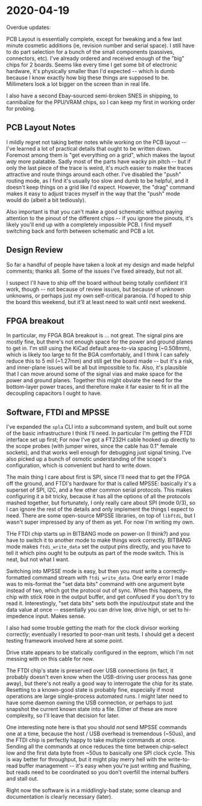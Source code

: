 # 2020-04-19

Overdue updates:

PCB Layout is essentially complete, except for tweaking and a few last minute cosmetic additions (ie, revision number and serial space).  I still have to do part selection for a bunch of the small components (passives, connectors, etc).  I've already ordered and received enough of the "big" chips for 2 boards.  Seems like every time I get some bit of electronic hardware, it's physically smaller than I'd expected -- which is dumb because I know exactly how big these things are supposed to be.  Millimeters look a lot bigger on the screen than in real life.

I also have a second Ebay-sourced semi-broken SNES in shipping, to cannibalize for the PPU/VRAM chips, so I can keep my first in working order for probing.

## PCB Layout Notes

I mildly regret not taking better notes while working on the PCB layout -- I've learned a lot of practical details that ought to be written down.  Foremost among them is "get everything on a grid", which makes the layout _way_ more palatable.  Sadly most of the parts have wacky pin pitch -- but if only the last piece of the trace is weird, it's much easier to make the traces attractive and route things around each other.  I've disabled the "push" routing mode, as I find it's usually too slow and dumb to be helpful, and it doesn't keep things on a grid like I'd expect.  However, the "drag" command makes it easy to adjust traces myself in the way that the "push" mode would do (albeit a bit tediously).

Also important is that you can't make a good schematic without paying attention to the pinout of the different chips -- if you ignore the pinouts, it's likely you'll end up with a completely impossible PCB.  I find myself switching back and forth between schematic and PCB a lot.

## Design Review

So far a handful of people have taken a look at my design and made helpful comments; thanks all.  Some of the issues I've fixed already, but not all.

I suspect I'll have to ship off the board without being totally confident it'll work, though -- not because of review issues, but because of unknown unknowns, or perhaps just my own self-critical paranoia.  I'd hoped to ship the board this weekend, but it'll at least need to wait until next weekend.

## FPGA breakout

In particular, my FPGA BGA breakout is ... not great.  The signal pins are mostly fine, but there's not enough space for the power and ground planes to get in.  I'm still using the KiCad default area-to-via spacing (~0.508mm), which is likely too large to fit the BGA comfortably, and I think I can safely reduce this to 5 mil (~1.27mm) and still get the board made -- but it's a risk, and inner-plane issues will be all but impossible to fix.  Also, it's plausible that I can move around some of the signal vias and make space for the power and ground planes.  Together this might obviate the need for the bottom-layer power traces, and therefore make it far easier to fit in all the decoupling capacitors I ought to have.

## Software, FTDI and MPSSE

I've expanded the `spla` CLI into a subcommand system, and built out some of the basic infrastructure I think I'll need.  In particular I'm getting the FTDI interface set up first; For now I've got a FT232H cable hooked up directly to the scope probes (with jumper wires, since the cable has 0.1" female sockets), and that works well enough for debugging just signal timing.  I've also picked up a bunch of osmotic understanding of the scope's configuration, which is convenient but hard to write down.

The main thing I care about first is SPI, since I'll need that to get the FPGA off the ground, and FTDI's hardware for that is called MPSSE: basically it's a superset of SPI, I2C, and a few other common serial protocols.  This makes configuring it a bit tricky, because it has all the options of all the protocols mashed together, but fortunately, I only really care about SPI (mode 0/3), so I can ignore the rest of the details and only implement the things I expect to need.  There are some open-source MPSSE libraries, on top of `libftdi`, but I wasn't super impressed by any of them as yet.  For now I'm writing my own.

THe FTDI chip starts up in BITBANG mode on power-on (I think?) and you have to switch it to another mode to make things work correctly.  BITBANG mode makes `ftdi_write_data` set the output pins directly, and you have to tell it which pins ought to be outputs as part of the mode switch.  This is neat, but not what I want.

Switching into MPSSE mode is easy, but then you *must* write a correctly-formatted command stream with `ftdi_write_data`.  One early error I made was to mis-format the "set data bits" command with one argument byte instead of two, which got the protocol out of sync.  When this happens, the chip with stick `FD00` in the output buffer, and get confused if you don't try to read it.  Interestingly, "set data bits" sets both the input/output state and the data value at once -- essentially you can drive low, drive high, or set to hi-impedence input.  Makes sense.

I also had some trouble getting the math for the clock divisor working correctly; eventually I resorted to poor-man unit tests.  I should get a decent testing framework involved here at some point.

Drive state appears to be statically configured in the eeprom, which I'm not messing with on this cable for now.

The FTDI chip's state is preserved over USB connections (in fact, it probably doesn't even know when the USB-driving user process has gone away), but there's not really a good way to interrogate the chip for its state.  Resetting to a known-good state is probably fine, especially if most operations are large single-process automated runs.  I might later need to have some daemon owning the USB connection, or perhaps to just snapshot the current known state into a file.  Either of these are more complexity, so I'll leave that decision for later.

One interesting note here is that you should *not* send MPSSE commands one at a time, because the host / USB overhead is tremendous (~50us), and the FTDI chip is perfectly happy to take multiple commands at once.  Sending all the commands at once reduces the time between chip-select low and the first data byte from ~50us to basically one SPI clock cycle. This is way better for throughput, but it might play merry hell with the write-to-read buffer management -- it's easy when you're just writing and flushing, but reads need to be coordinated so you don't overfill the internal buffers and stall out.

Right now the software is in a middlingly-bad state; some cleanup and documentation is clearly necessary (later).
